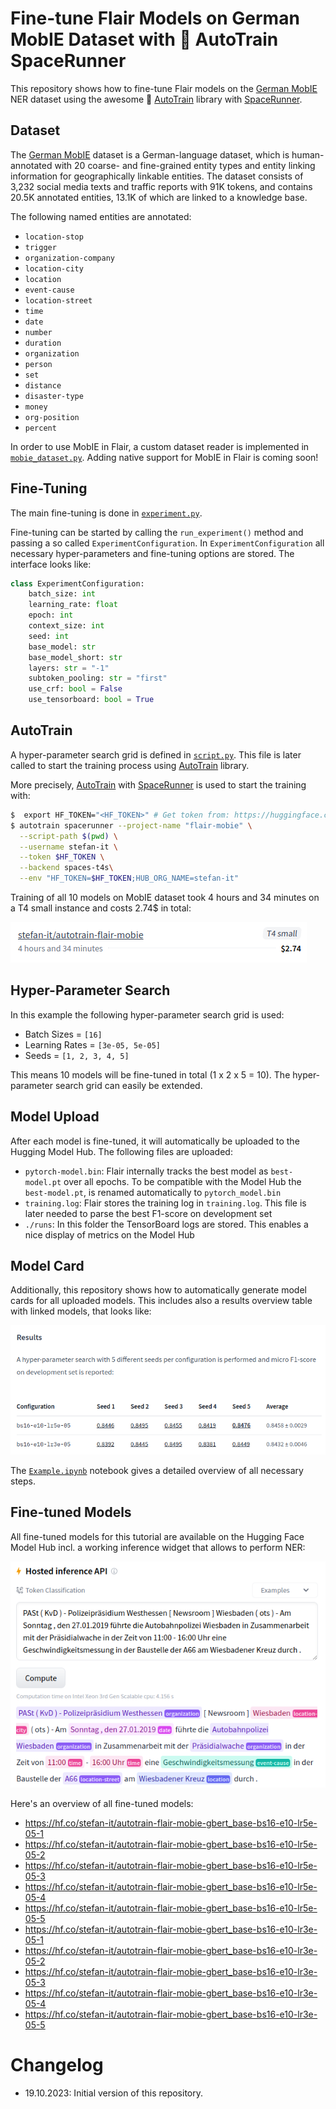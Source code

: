 # Fine-tune Flair Models on German MobIE Dataset with 🤗 AutoTrain SpaceRunner

This repository shows how to fine-tune Flair models on the [German MobIE](https://aclanthology.org/2021.konvens-1.22/)
NER dataset using the awesome 🤗 [AutoTrain](https://github.com/huggingface/autotrain-advanced) library with
[SpaceRunner](https://twitter.com/abhi1thakur/status/1697165317452026363).

## Dataset

The [German MobIE](https://github.com/DFKI-NLP/MobIE) dataset is a German-language dataset, which is human-annotated
with 20 coarse- and fine-grained entity types and entity linking information for geographically linkable entities. The
dataset consists of 3,232 social media texts and traffic reports with 91K tokens, and contains 20.5K annotated
entities, 13.1K of which are linked to a knowledge base.

The following named entities are annotated:

* `location-stop`
* `trigger`
* `organization-company`
* `location-city`
* `location`
* `event-cause`
* `location-street`
* `time`
* `date`
* `number`
* `duration`
* `organization`
* `person`
* `set`
* `distance`
* `disaster-type`
* `money`
* `org-position`
* `percent`

In order to use MobIE in Flair, a custom dataset reader is implemented in [`mobie_dataset.py`](mobie_dataset.py).
Adding native support for MobIE in Flair is coming soon!

## Fine-Tuning

The main fine-tuning is done in [`experiment.py`](experiment.py).

Fine-tuning can be started by calling the `run_experiment()` method and passing a so called `ExperimentConfiguration`.
In `ExperimentConfiguration` all necessary hyper-parameters and fine-tuning options are stored. The interface looks
like:

```python
class ExperimentConfiguration:
    batch_size: int
    learning_rate: float
    epoch: int
    context_size: int
    seed: int
    base_model: str
    base_model_short: str
    layers: str = "-1"
    subtoken_pooling: str = "first"
    use_crf: bool = False
    use_tensorboard: bool = True
```

## AutoTrain

A hyper-parameter search grid is defined in [`script.py`](script.py). This file is later called to start the training process using [AutoTrain](https://github.com/huggingface/autotrain-advanced) library.

More precisely, [AutoTrain](https://github.com/huggingface/autotrain-advanced) with
[SpaceRunner](https://twitter.com/abhi1thakur/status/1697165317452026363) is used to start the training with:

```bash
$  export HF_TOKEN="<HF_TOKEN>" # Get token from: https://huggingface.co/settings/tokens
$ autotrain spacerunner --project-name "flair-mobie" \
  --script-path $(pwd) \
  --username stefan-it \
  --token $HF_TOKEN \
  --backend spaces-t4s\
  --env "HF_TOKEN=$HF_TOKEN;HUB_ORG_NAME=stefan-it"
```

Training of all 10 models on MobIE dataset took 4 hours and 34 minutes on a T4 small instance and costs 2.74$ in total:

![AutoTrain Costs](images/autotrain-costs.png)

## Hyper-Parameter Search

In this example the following hyper-parameter search grid is used:

* Batch Sizes = `[16]`
* Learning Rates = `[3e-05, 5e-05]`
* Seeds = `[1, 2, 3, 4, 5]`

This means 10 models will be fine-tuned in total (1 x 2 x 5 = 10). The hyper-parameter search grid can easily be extended.

## Model Upload

After each model is fine-tuned, it will automatically be uploaded to the Hugging Model Hub. The following files are uploaded:

* `pytorch-model.bin`: Flair internally tracks the best model as `best-model.pt` over all epochs. To be compatible with the Model Hub the `best-model.pt`, is renamed automatically to `pytorch_model.bin`
* `training.log`: Flair stores the training log in `training.log`. This file is later needed to parse the best F1-score on development set
* `./runs`: In this folder the TensorBoard logs are stored. This enables a nice display of metrics on the Model Hub

## Model Card

Additionally, this repository shows how to automatically generate model cards for all uploaded models. This includes
also a results overview table with linked models, that looks like:

![Results Table](images/results_table.png)

The [`Example.ipynb`](Example.ipynb) notebook gives a detailed overview of all necessary steps.

## Fine-tuned Models

All fine-tuned models for this tutorial are available on the Hugging Face Model Hub incl. a working inference widget that allows to perform NER:

![Inference Widget](images/inference-widget.png)

Here's an overview of all fine-tuned models:

* https://hf.co/stefan-it/autotrain-flair-mobie-gbert_base-bs16-e10-lr5e-05-1
* https://hf.co/stefan-it/autotrain-flair-mobie-gbert_base-bs16-e10-lr5e-05-2
* https://hf.co/stefan-it/autotrain-flair-mobie-gbert_base-bs16-e10-lr5e-05-3
* https://hf.co/stefan-it/autotrain-flair-mobie-gbert_base-bs16-e10-lr5e-05-4
* https://hf.co/stefan-it/autotrain-flair-mobie-gbert_base-bs16-e10-lr5e-05-5
* https://hf.co/stefan-it/autotrain-flair-mobie-gbert_base-bs16-e10-lr3e-05-1
* https://hf.co/stefan-it/autotrain-flair-mobie-gbert_base-bs16-e10-lr3e-05-2
* https://hf.co/stefan-it/autotrain-flair-mobie-gbert_base-bs16-e10-lr3e-05-3
* https://hf.co/stefan-it/autotrain-flair-mobie-gbert_base-bs16-e10-lr3e-05-4
* https://hf.co/stefan-it/autotrain-flair-mobie-gbert_base-bs16-e10-lr3e-05-5

# Changelog

* 19.10.2023: Initial version of this repository.
